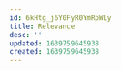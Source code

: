 ```yaml
---
id: 6kHtg_j6Y0FyR0YmRpWLy
title: Relevance
desc: ''
updated: 1639759645938
created: 1639759645938
---
```


